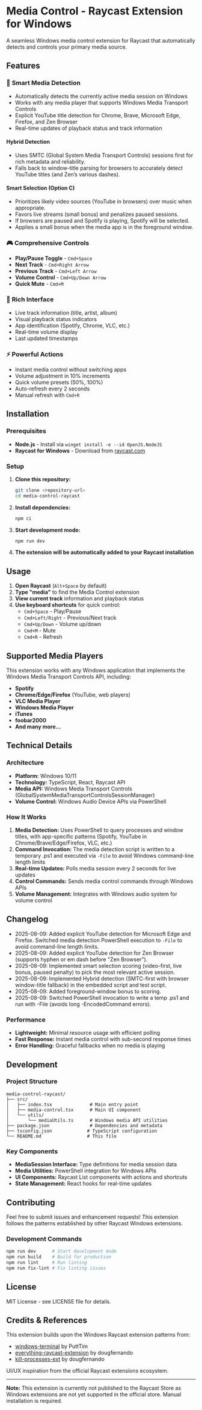 # Media Control - Raycast Extension for Windows

A seamless Windows media control extension for Raycast that automatically detects and controls your primary media source.

## Features

### 🎵 **Smart Media Detection**
- Automatically detects the currently active media session on Windows
- Works with any media player that supports Windows Media Transport Controls
- Explicit YouTube title detection for Chrome, Brave, Microsoft Edge, Firefox, and Zen Browser
- Real-time updates of playback status and track information

#### Hybrid Detection
- Uses SMTC (Global System Media Transport Controls) sessions first for rich metadata and reliability.
- Falls back to window-title parsing for browsers to accurately detect YouTube titles (and Zen’s various dashes).

#### Smart Selection (Option C)
- Prioritizes likely video sources (YouTube in browsers) over music when appropriate.
- Favors live streams (small bonus) and penalizes paused sessions.
- If browsers are paused and Spotify is playing, Spotify will be selected.
- Applies a small bonus when the media app is in the foreground window.

### 🎮 **Comprehensive Controls**
- **Play/Pause Toggle** - `Cmd+Space`
- **Next Track** - `Cmd+Right Arrow`
- **Previous Track** - `Cmd+Left Arrow`
- **Volume Control** - `Cmd+Up/Down Arrow`
- **Quick Mute** - `Cmd+M`

### 🎨 **Rich Interface**
- Live track information (title, artist, album)
- Visual playback status indicators
- App identification (Spotify, Chrome, VLC, etc.)
- Real-time volume display
- Last updated timestamps

### ⚡ **Powerful Actions**
- Instant media control without switching apps
- Volume adjustment in 10% increments
- Quick volume presets (50%, 100%)
- Auto-refresh every 2 seconds
- Manual refresh with `Cmd+R`

## Installation

### Prerequisites
- **Node.js** - Install via `winget install -e --id OpenJS.NodeJS`
- **Raycast for Windows** - Download from [raycast.com](https://raycast.com/)

### Setup
1. **Clone this repository:**
   ```bash
   git clone <repository-url>
   cd media-control-raycast
   ```

2. **Install dependencies:**
   ```bash
   npm ci
   ```

3. **Start development mode:**
   ```bash
   npm run dev
   ```

4. **The extension will be automatically added to your Raycast installation**

## Usage

1. **Open Raycast** (`Alt+Space` by default)
2. **Type "media"** to find the Media Control extension
3. **View current track** information and playback status
4. **Use keyboard shortcuts** for quick control:
   - `Cmd+Space` - Play/Pause
   - `Cmd+Left/Right` - Previous/Next track
   - `Cmd+Up/Down` - Volume up/down
   - `Cmd+M` - Mute
   - `Cmd+R` - Refresh

## Supported Media Players

This extension works with any Windows application that implements the Windows Media Transport Controls API, including:

- **Spotify**
- **Chrome/Edge/Firefox** (YouTube, web players)
- **VLC Media Player**
- **Windows Media Player**
- **iTunes**
- **foobar2000**
- **And many more...**

## Technical Details

### Architecture
- **Platform:** Windows 10/11
- **Technology:** TypeScript, React, Raycast API
- **Media API:** Windows Media Transport Controls (GlobalSystemMediaTransportControlsSessionManager)
- **Volume Control:** Windows Audio Device APIs via PowerShell

### How It Works
1. **Media Detection:** Uses PowerShell to query processes and window titles, with app-specific patterns (Spotify, YouTube in Chrome/Brave/Edge/Firefox, VLC, etc.)
2. **Command Invocation:** The media detection script is written to a temporary .ps1 and executed via `-File` to avoid Windows command-line length limits
3. **Real-time Updates:** Polls media session every 2 seconds for live updates
4. **Control Commands:** Sends media control commands through Windows APIs
5. **Volume Management:** Integrates with Windows audio system for volume control

## Changelog

- 2025-08-09: Added explicit YouTube detection for Microsoft Edge and Firefox. Switched media detection PowerShell execution to `-File` to avoid command-line length limits.
- 2025-08-09: Added explicit YouTube detection for Zen Browser (supports hyphen or em dash before "Zen Browser").
- 2025-08-09: Implemented smart selection scoring (video-first, live bonus, paused penalty) to pick the most relevant active session.
- 2025-08-09: Implemented Hybrid detection (SMTC-first with browser window-title fallback) in the embedded script and test script.
- 2025-08-09: Added foreground-window bonus to scoring.
- 2025-08-09: Switched PowerShell invocation to write a temp .ps1 and run with -File (avoids long -EncodedCommand errors).

### Performance
- **Lightweight:** Minimal resource usage with efficient polling
- **Fast Response:** Instant media control with sub-second response times
- **Error Handling:** Graceful fallbacks when no media is playing

## Development

### Project Structure
```
media-control-raycast/
├── src/
│   ├── index.tsx              # Main entry point
│   ├── media-control.tsx      # Main UI component
│   └── utils/
│       └── mediaUtils.ts      # Windows media API utilities
├── package.json               # Dependencies and metadata
├── tsconfig.json             # TypeScript configuration
└── README.md                 # This file
```

### Key Components
- **MediaSession Interface:** Type definitions for media session data
- **Media Utilities:** PowerShell integration for Windows APIs
- **UI Components:** Raycast List components with actions and shortcuts
- **State Management:** React hooks for real-time updates

## Contributing

Feel free to submit issues and enhancement requests! This extension follows the patterns established by other Raycast Windows extensions.

### Development Commands
```bash
npm run dev      # Start development mode
npm run build    # Build for production
npm run lint     # Run linting
npm run fix-lint # Fix linting issues
```

## License

MIT License - see LICENSE file for details.

## Credits & References

This extension builds upon the Windows Raycast extension patterns from:
- [windows-terminal](https://github.com/PuttTim/windows-terminal) by PuttTim
- [everything-raycast-extension](https://github.com/dougfernando/everything-raycast-extension) by dougfernando
- [kill-processes-ext](https://github.com/dougfernando/kill-processes-ext) by dougfernando

UI/UX inspiration from the official Raycast extensions ecosystem.

---

**Note:** This extension is currently not published to the Raycast Store as Windows extensions are not yet supported in the official store. Manual installation is required.
